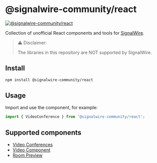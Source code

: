 # @signalwire-community/react

[![@signalwire-community/react](https://img.shields.io/npm/v/@signalwire-community/react)](https://www.npmjs.com/package/@signalwire-community/react)

Collection of unofficial React components and tools for [SignalWire](https://signalwire.com).

> ⚠️ Disclaimer:
> 
> The libraries in this repository are NOT supported by SignalWire.

## Install

```bash
npm install @signalwire-community/react
```

## Usage

Import and use the component, for example:

```js
import { VideoConference } from '@signalwire-community/react';
```

## Supported components

 - [Video Conferences](/packages/react/src/components/VideoConference)
 - [Video Component](/packages/react/src/components/Video)
 - [Room Preview](/packages/react/src/components/RoomPreview)
